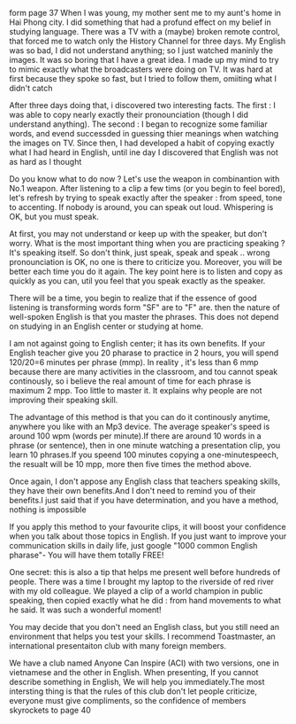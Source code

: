 form page 37
When I was young, my mother sent me to my aunt's home in Hai Phong city. I did something that had a profund effect on my belief in studying language. There was a TV with a (maybe) broken remote control, that forced me to watch only the History Channel for three days. My English was so bad, I did not understand anything; so I just watched maninly the images. It was so boring that I have a great idea. I made up my mind to try to mimic exactly what the broadcasters were doing on TV. It was hard at first because they spoke so fast, but I tried to follow them, omiiting what I didn't catch

After three days doing that, i discovered two interesting facts. The first : I was able to copy nearly exactly their pronounciation (though I did understand anything). The second : I began to recognize some familiar words, and evend successded in guessing thier meanings when watching the images on TV. Since then, I had developed a habit of copying exactly what I had heard in English, until ine day I discovered that English was not as hard as I thought

Do you know what to do now ? Let's use the weapon in combinantion with No.1 weapon. After listening to a clip a few tims (or you begin to feel bored), let's refresh by trying to speak exactly after the speaker : from speed, tone to accenting. If nobody is around, you can speak out loud. Whispering is OK, but you must speak.

At first, you may not understand or keep up with the speaker, but don't worry. What is the most important thing when you are practicing speaking ? It's speaking itself. So don't think, just speak, speak and speak .. wrong pronounciation is OK, no one is there to criticize you. Moreover, you will be better each time you do it again. The key point here is to listen and copy as quickly as you can, util you feel that you speak exactly as the speaker.

There will be a time, you begin to realize that if the essence of good listening is transforming words form "SF" are to "F" are. then the nature of well-spoken English is that you master the phrases. This does not depend on studying in an English center or studying at home.

I am not against going to English center; it has its own benefits. If your English teacher give you 20 pharase to practice in 2 hours, you will spend 120/20=6 minutes per phrase (mmp). In reality , it's less than 6 mmp because there are many activities in the classroom, and tou cannot speak continously, so i believe the real amount of time for each phrase is maximum 2 mpp. Too little to master it. It explains why people are not improving their speaking skill.

The advantage of this method is that you can do it continously anytime, anywhere you like with an Mp3 device. The average speaker's speed is around 100 wpm (words per minute).If there are around 10 words in a phrase (or sentence), then in one minute watching a presentation clip, you learn 10 phrases.If you speend 100 minutes copying a one-minutespeech, the resualt will be 10 mpp, more then five times the method above.

Once again, I don't appose any English class that teachers speaking skills, they have their own benefits.And I don't need to remind you of their benefits.I just said that if you have determination, and you have a method, nothing is impossible

If you apply this method to your favourite clips, it will boost your confidence when you talk about those topics in English. If you just want to improve your communication skills in daily life, just google "1000 common English pharase"- You will have them totally FREE!

One secret: this is also a tip that helps me present well before hundreds of people. There was a time I brought my laptop to the riverside of red river with my old colleague. We played a clip of a world champion in public speaking, then copied exactly what he did : from hand movements to what he said. It was such a wonderful moment!

You may decide that you don't need an English class, but you still need an environment that helps you test your skills. I recommend Toastmaster, an international presentaiton club with many foreign members.

We have a club named Anyone Can Inspire (ACI) with two versions, one in vietnamese and the other in English. When presenting, If you cannot describe something in English, We will help you immediately.The most intersting thing is that the rules of this club don't let people criticize, everyone must give compliments, so the confidence of members skyrockets
 to page 40